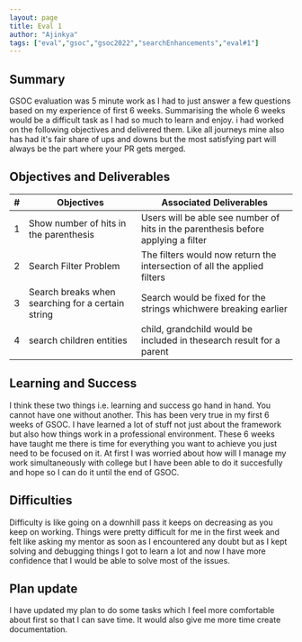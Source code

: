 ```yaml
---
layout: page
title: Eval 1
author: "Ajinkya"
tags: ["eval","gsoc","gsoc2022","searchEnhancements","eval#1"]
---
```


## Summary
GSOC evaluation was 5 minute work as I had to just answer a few questions based on my experience of first 6 weeks. Summarising the whole 6 weeks would be a
difficult task as I had so much to learn and enjoy. i had worked on the following objectives and delivered them. Like all journeys mine also has had it's fair
share of ups and downs but the most satisfying part will always be the part where your PR gets merged. 

## Objectives and Deliverables
| \# | Objectives                    | Associated Deliverables         |
| --- | ----------------------------- | ---------------------------------------------- |
| 1 | Show number of hits in the parenthesis | Users will be able see number of hits in the parenthesis before applying a filter|
| 2 | Search Filter Problem  | The filters would now return the intersection of all the applied filters|
| 3 | Search breaks when searching for a certain string  | Search would be fixed for the strings whichwere breaking earlier|
| 4 | search children entities  | child, grandchild would be included in thesearch result for a parent |

## Learning and Success
I think these two things i.e. learning and success go hand in hand. You cannot have one without another. This has been very true in my first 6 weeks of GSOC.
I have learned a lot of stuff not just about the framework but also how things work in a professional environment. These 6 weeks have taught me there is time
for everything you want to achieve you just need to be focused on it. At first I was worried about how will I manage my work simultaneously with college but I 
have been able to do it succesfully and hope so I can do it until the end of GSOC.

## Difficulties
Difficulty is like going on a downhill pass it keeps on decreasing as you keep on working. Things were pretty difficult for me in the first week and felt like
asking my mentor as soon as I encountered any doubt but as I kept solving and debugging things I got to learn a lot and now I have more confidence that I would 
be able to solve most of the issues.

## Plan update
I have updated my plan to do some tasks which I feel more comfortable about first so that I can save time. It would also give me more time create documentation.

